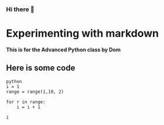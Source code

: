 ### Hi there 👋

<!--
**rejoha/rejoha** is a ✨ _special_ ✨ repository because its `README.md` (this file) appears on your GitHub profile.

Here are some ideas to get you started:

- 🔭 I’m currently working on ...
- 🌱 I’m currently learning ...
- 👯 I’m looking to collaborate on ...
- 🤔 I’m looking for help with ...
- 💬 Ask me about ...
- 📫 How to reach me: ...
- 😄 Pronouns: ...
- ⚡ Fun fact: ...
-->
# Experimenting with markdown
**This is for the Advanced Python class by Dom**

## Here is some code

```
python
i = 1
range = range(1,10, 2)

for r in range:
    i = i + 1
  
i

```
